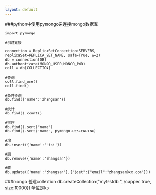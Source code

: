 ```yaml
---
layout: default
---
```

###python中使用pymongo来连接mongo数据库  

	import pymongo  

	#创建连接
	
	connection = ReplicaSetConnection(SERVERS, replicaSet=REPLICA_SET_NAME, safe=True, w=2)
	db = connection[DB]
	db.authenticate(MONGO_USER,MONGO_PWD)
	coll = db[COLLECTION]
	
	#查询
	coll.find_one()
	coll.find()
	
	#条件查询
	db.find({'name':'zhangsan'})
	
	#统计
	db.find().count()
	
	#排序
	db.find().sort("name")
	db.find().sort("name", pymongo.DESCENDING)
	
	#增
	db.insert({'name':'lisi'})
	
	#删
	db.remove({'name':'zhangsan'})
	
	#改
	db.update({'name':'zhangsan'},{"$set":{"email":"zhangsan@xx.com"}})
	
	
###mongo 创建collextion
db.createCollection("mytestdb ", {capped:true, size:10000}) 单位是kb